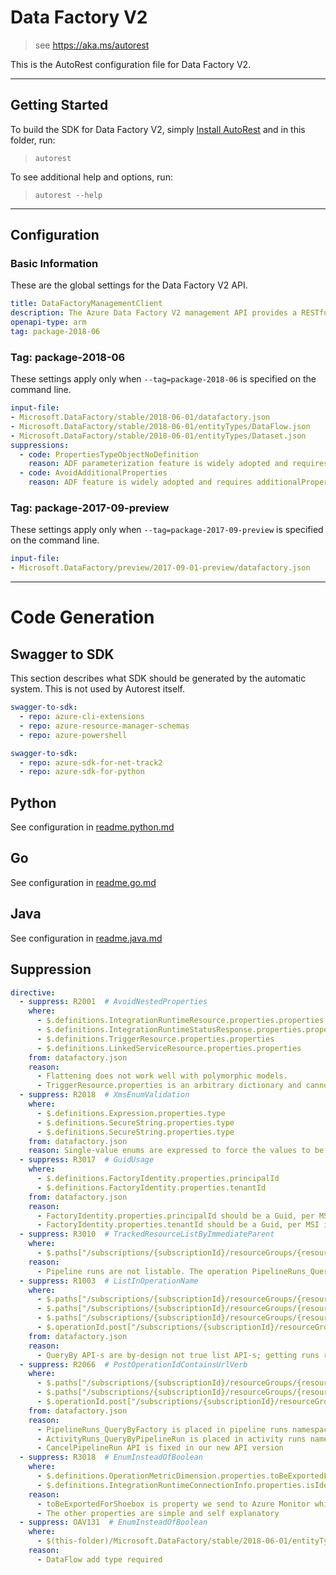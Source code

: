# Data Factory V2

> see https://aka.ms/autorest

This is the AutoRest configuration file for Data Factory V2.



---
## Getting Started
To build the SDK for Data Factory V2, simply [Install AutoRest](https://aka.ms/autorest/install) and in this folder, run:

> `autorest`

To see additional help and options, run:

> `autorest --help`
---

## Configuration


### Basic Information
These are the global settings for the Data Factory V2 API.

``` yaml
title: DataFactoryManagementClient
description: The Azure Data Factory V2 management API provides a RESTful set of web services that interact with Azure Data Factory V2 services.
openapi-type: arm
tag: package-2018-06
```

### Tag: package-2018-06

These settings apply only when `--tag=package-2018-06` is specified on the command line.

``` yaml $(tag) == 'package-2018-06'
input-file:
- Microsoft.DataFactory/stable/2018-06-01/datafactory.json
- Microsoft.DataFactory/stable/2018-06-01/entityTypes/DataFlow.json
- Microsoft.DataFactory/stable/2018-06-01/entityTypes/Dataset.json
suppressions:
  - code: PropertiesTypeObjectNoDefinition
    reason: ADF parameterization feature is widely adopted and requires object type for most of the swagger properties.
  - code: AvoidAdditionalProperties
    reason: ADF feature is widely adopted and requires additionalProperties for most of the swagger properties.
```

### Tag: package-2017-09-preview

These settings apply only when `--tag=package-2017-09-preview` is specified on the command line.

``` yaml $(tag) == 'package-2017-09-preview'
input-file:
- Microsoft.DataFactory/preview/2017-09-01-preview/datafactory.json
```

---
# Code Generation


## Swagger to SDK

This section describes what SDK should be generated by the automatic system.
This is not used by Autorest itself.

``` yaml $(swagger-to-sdk)
swagger-to-sdk:
  - repo: azure-cli-extensions
  - repo: azure-resource-manager-schemas
  - repo: azure-powershell
```

```yaml $(testID)
swagger-to-sdk:
  - repo: azure-sdk-for-net-track2
  - repo: azure-sdk-for-python
```

## Python

See configuration in [readme.python.md](./readme.python.md)

## Go

See configuration in [readme.go.md](./readme.go.md)

## Java

See configuration in [readme.java.md](./readme.java.md)


## Suppression

``` yaml
directive:
  - suppress: R2001  # AvoidNestedProperties
    where:
      - $.definitions.IntegrationRuntimeResource.properties.properties
      - $.definitions.IntegrationRuntimeStatusResponse.properties.properties
      - $.definitions.TriggerResource.properties.properties
      - $.definitions.LinkedServiceResource.properties.properties
    from: datafactory.json
    reason:
      - Flattening does not work well with polymorphic models.
      - TriggerResource.properties is an arbitrary dictionary and cannot be flattened.
  - suppress: R2018  # XmsEnumValidation
    where:
      - $.definitions.Expression.properties.type
      - $.definitions.SecureString.properties.type
      - $.definitions.SecureString.properties.type
    from: datafactory.json
    reason: Single-value enums are expressed to force the values to be used for de/serialization but should not be exposed or settable by the a client.
  - suppress: R3017  # GuidUsage
    where:
      - $.definitions.FactoryIdentity.properties.principalId
      - $.definitions.FactoryIdentity.properties.tenantId
    from: datafactory.json
    reason:
      - FactoryIdentity.properties.principalId should be a Guid, per MSI integration.
      - FactoryIdentity.properties.tenantId should be a Guid, per MSI integration.
  - suppress: R3010  # TrackedResourceListByImmediateParent
    where:
      - $.paths["/subscriptions/{subscriptionId}/resourceGroups/{resourceGroupName}/providers/Microsoft.DataFactory/factories/{factoryName}/pipelineruns/{runId}"]
    reason:
      - Pipeline runs are not listable. The operation PipelineRuns_QueryByFactory serves this purpose.
  - suppress: R1003  # ListInOperationName
    where:
      - $.paths["/subscriptions/{subscriptionId}/resourceGroups/{resourceGroupName}/providers/Microsoft.DataFactory/factories/{factoryName}/integrationRuntimes/{integrationRuntimeName}/monitoringData"].post.operationId
      - $.paths["/subscriptions/{subscriptionId}/resourceGroups/{resourceGroupName}/providers/Microsoft.DataFactory/factories/{factoryName}/integrationRuntimes/{integrationRuntimeName}/monitoringData"].post.operationId
      - $.paths["/subscriptions/{subscriptionId}/resourceGroups/{resourceGroupName}/providers/Microsoft.DataFactory/factories/{factoryName}/pipelineruns"].post.operationId
      - $.operationId.post["/subscriptions/{subscriptionId}/resourceGroups/{resourceGroupName}/providers/Microsoft.DataFactory/factories/{factoryName}/pipelineruns"].paths
    from: datafactory.json
    reason:
      - QueryBy API-s are by-design not true list API-s; getting runs requires providing a filter that is part of the request body in a POST call.
  - suppress: R2066  # PostOperationIdContainsUrlVerb
    where:
      - $.paths["/subscriptions/{subscriptionId}/resourceGroups/{resourceGroupName}/providers/Microsoft.DataFactory/factories/{factoryName}/pipelineruns"].post.operationId
      - $.paths["/subscriptions/{subscriptionId}/resourceGroups/{resourceGroupName}/providers/Microsoft.DataFactory/factories/{factoryName}/queryPipelineRuns"].post.operationId
      - $.operationId.post["/subscriptions/{subscriptionId}/resourceGroups/{resourceGroupName}/providers/Microsoft.DataFactory/factories/{factoryName}/queryPipelineRuns"].paths
    from: datafactory.json
    reason:
      - PipelineRuns_QueryByFactory is placed in pipeline runs namespace fpr better user experience. The method name shows the scope.
      - ActivityRuns_QueryByPipelineRun is placed in activity runs namespace fpr better user experience. The method name shows the scope.
      - CancelPipelineRun API is fixed in our new API version
  - suppress: R3018  # EnumInsteadOfBoolean
    where:
      - $.definitions.OperationMetricDimension.properties.toBeExportedForShoebox
      - $.definitions.IntegrationRuntimeConnectionInfo.properties.isIdentityCertExprired
    reason:
      - toBeExportedForShoebox is property we send to Azure Monitor which requires the boolean type
      - The other properties are simple and self explanatory
  - suppress: OAV131  # EnumInsteadOfBoolean
    where:
      - $(this-folder)/Microsoft.DataFactory/stable/2018-06-01/entityTypes/LinkedService.json
    reason:
      - DataFlow add type required  
```



